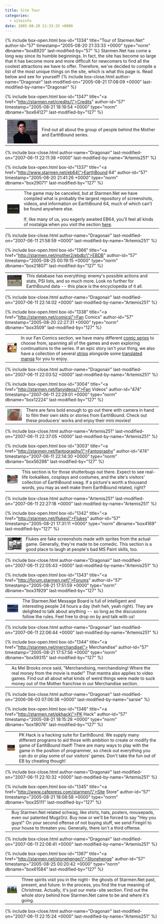 ```yaml
---
title: Site Tour
categories:
  - siteinfo
date: 2005-08-20 21:33:33 +0000
---
```

{% include box-open.html box-id="1334" title="Tour of Starmen.Net" author-id="57" timestamp="2005-08-20 21:33:33 +0000" type="norm" dbname="box8920" last-modified-by="57" %}
 Starmen.Net has come a long way since its humble beginnings. In fact, the site has become so large that it has become more and more difficult for newcomers to find all the coolest attractions we have to offer. Therefore, we've decided to compile a list of the most unique things on the site, which is what this page is. Read below and see for yourself!
{% include box-close.html author-name="Dragonair" last-modified-on="2005-08-21 17:08:09 +0000" last-modified-by-name="Dragonair" %}

{% include box-open.html box-id="1347" title="<a href=\"http://starmen.net/credits/\">Credits</a>" author-id="57" timestamp="2005-08-21 18:19:54 +0000" type="norm" dbname="box64127" last-modified-by="127" %}
<table><tr><td><img src="./image/itoisan.jpg" alt="Mr. Shigesato Itoi, the creator of EarthBound. I'll bet you didn't know he looked like that." /></td>
<td>Find out all about the group of people behind the Mother and EarthBound series.</td></tr></table>
{% include box-close.html author-name="Dragonair" last-modified-on="2007-06-11 22:11:38 +0000" last-modified-by-name="Artemis251" %}

{% include box-open.html box-id="1337" title="<a href=\"http://www.starmen.net/eb64\">EarthBound 64</a>" author-id="57" timestamp="2005-08-20 21:41:26 +0000" type="norm" dbname="box29071" last-modified-by="127" %}
<table><tr><td><img src="./image/titlescreen.jpg" alt="EarthBound 64 Title Screen" align="left"/></td><td>The game may be canceled, but at Starmen.Net we have compiled what is probably the largest repository of screenshots, videos, and information on EarthBound 64, much of which can't be found anywhere else.<br /><br />
If, like many of us, you eagerly awaited EB64, you'll feel all kinds of nostalgia when you visit the section <a href="./../eb64">here</a>.</td></tr></table>
{% include box-close.html author-name="Dragonair" last-modified-on="2007-06-11 21:58:59 +0000" last-modified-by-name="Artemis251" %}

{% include box-open.html box-id="1366" title="<a href=\"http://starmen.net/mother2/ebdb/\">EBDB</a>" author-id="57" timestamp="2005-08-25 00:19:15 +0000" type="norm" dbname="box21807" last-modified-by="127" %}
<table><tr><td><img src="./image/ebdb.png" alt="It's all there except the stuff that isn't." /></td>
<td>This database has everything: enemy's possible actions and stats, PSI lists, and so much more.  Look no further for EarthBound data -- this place is the encyclopedia of it all.</td></tr></table>
{% include box-close.html author-name="Dragonair" last-modified-on="2007-06-11 22:14:02 +0000" last-modified-by-name="Artemis251" %}

{% include box-open.html box-id="1338" title="<a href=\"http://starmen.net/comics\">Fan Comics</a>" author-id="57" timestamp="2005-08-20 22:27:31 +0000" type="norm" dbname="box3509" last-modified-by="127" %}
<table><tr><td><img src="./image/comics.jpg" alt="A sample panel" /></td>
<td>In our Fan Comics section, we have many different <a href="./../comics/series/" target="_blank">comic series</a> to choose from, spanning all of the games and even exploring continuations to the series.  If an epic story isn't your thing, we also have a collection of several <a href="./../comics/byauth/" target="_blank">strips</a> alongside some <a href="./../comics/manga/" target="_blank">translated manga</a> for you to enjoy.</td></tr></table>
{% include box-close.html author-name="Dragonair" last-modified-on="2007-06-11 22:03:52 +0000" last-modified-by-name="Artemis251" %}

{% include box-open.html box-id="3004" title="<a href=\"http://starmen.net/fanvideos/\">Fan Videos</a>" author-id="474" timestamp="2007-06-11 22:29:01 +0000" type="norm" dbname="box12224" last-modified-by="127" %}
<table><tr><td><img src="./image/fanvideos.png" alt="Eek! A New Age Retro Hippie!" /></td>
<td>There are fans bold enough to go out there with camera in hand to film their own skits or stories from EarthBound.  Check out these producers' works and enjoy their mini movies!</td></tr></table>
{% include box-close.html author-name="Artemis251" last-modified-on="2007-06-11 22:37:05 +0000" last-modified-by-name="Artemis251" %}

{% include box-open.html box-id="3003" title="<a href=\"http://starmen.net/fantography/\">Fantography</a>" author-id="474" timestamp="2007-06-11 22:14:30 +0000" type="norm" dbname="box56298" last-modified-by="127" %}
<table><tr><td><img src="./image/fantography.png" alt="Boing!" /></td>
<td>This section is for those shutterbugs out there.  Expect to see real-life lookalikes, cosplays and costumes, and the site's visitors' collection of EarthBound swag.  If a picture's worth a thousand words, you may as well make them EarthBound related, right?</td></tr></table>
{% include box-close.html author-name="Artemis251" last-modified-on="2007-06-11 22:27:18 +0000" last-modified-by-name="Artemis251" %}

{% include box-open.html box-id="1342" title="<a href=\"http://starmen.net/flukes\">Flukes</a>" author-id="57" timestamp="2005-08-21 17:31:11 +0000" type="norm" dbname="box4169" last-modified-by="127" %}
<table><tr><td><img src="./image/examplefluke.png" alt="An example of a fluke." /></td>
<td>Flukes are fake screenshots made with sprites from the actual game. Generally, they're made to be comedic. This section is a good place to laugh at people's bad MS Paint skills, too.</td></tr></table>
{% include box-close.html author-name="Dragonair" last-modified-on="2007-06-11 22:05:43 +0000" last-modified-by-name="Artemis251" %}

{% include box-open.html box-id="1343" title="<a href=\"http://forum.starmen.net\">Forums</a>" author-id="57" timestamp="2005-08-21 17:51:59 +0000" type="norm" dbname="box31929" last-modified-by="127" %}
<table><tr><td><img src="./image/forum.png" alt="The forum circa 2005" /></td>
<td>The Starmen.Net Message Board is full of intelligent and interesting people 24 hours a day (heh heh, yeah right). They are delighted to talk about anything -- so long as the discussions follow the rules.  Feel free to drop on by and talk with us!</td></tr></table>
{% include box-close.html author-name="Dragonair" last-modified-on="2007-06-11 22:06:44 +0000" last-modified-by-name="Artemis251" %}

{% include box-open.html box-id="1344" title="<a href=\"http://starmen.net/merchandise\"> Merchandise</a>" author-id="57" timestamp="2005-08-21 17:57:56 +0000" type="norm" dbname="box59315" last-modified-by="127" %}
<table><tr><td><imgalphapng width="150" height="150" src="./image/merchandise.png" alt="How did a nice Mr. Saturn like you get onto a CD like this?" /></td>
<td> As Mel Brooks once said, "Merchandising, merchandising! Where the real money from the movie is made!" That mantra also applies to video games. Find out all about what kinds of weird things were made to suck money out of the Mother franchise in our Merchandise section.</td></tr></table>
{% include box-close.html author-name="Dragonair" last-modified-on="2006-08-03 07:06:38 +0000" last-modified-by-name="sarsie" %}

{% include box-open.html box-id="1346" title="<a href=\"http://starmen.net/pkhack\">PK Hack</a>" author-id="57" timestamp="2005-08-21 18:15:28 +0000" type="norm" dbname="box18076" last-modified-by="127" %}
<table><tr><td><img src="./image/pkhack.png" alt="I pity da foo!" /></td>
<td> PK Hack is a hacking suite for EarthBound. We supply many different programs to aid those with ambition to create or modify the game of EarthBound itself!  There are many ways to play with the game in the position of programmer, so check out everything you can do or play some of our visitors' games.  Don't take the fun out of EB by cheating though!</td></tr></table>
{% include box-close.html author-name="Dragonair" last-modified-on="2007-06-11 22:10:32 +0000" last-modified-by-name="Artemis251" %}

{% include box-open.html box-id="1345" title="<a href=\"http://www.cafepress.com/starmen/\">Site Store</a>" author-id="57" timestamp="2005-08-21 18:08:58 +0000" type="norm" dbname="box35111" last-modified-by="127" %}
<table><tr><td><imgalphapng width="150" height="150" src="./image/storepic.png" alt="Our logo! Schweeeeet." /></td>
<td> Buy Starmen.Net related schwag, like shirts, hats, posters, mousepads, even our patented Mugz0rz. Buy now or we'll be forced to say "Hey you guys!" On your second offense of not buying stuff, we send Firegirl to your house to threaten you. Generally, there isn't a third offense.</td></tr></table>
{% include box-close.html author-name="Dragonair" last-modified-on="2007-06-11 22:08:41 +0000" last-modified-by-name="Artemis251" %}

{% include box-open.html box-id="1367" title="<a href=\"http://starmen.net/stonehenge/\">Stonehenge</a>" author-id="57" timestamp="2005-08-25 00:20:42 +0000" type="norm" dbname="box61584" last-modified-by="127" %}
<table><tr><td><img src="./image/stonehenge.jpg" alt="Hey, this picture doesn't have anything to do with the site." /></td>
<td>Three spirits visit you in the night- the ghosts of Starmen.Net past, present, and future. In the process, you find the true meaning of Christmas. Actually, it's just our meta-site section. Find out the whole story behind how Starmen.Net came to be and where it's going.</td></tr></table>
{% include box-close.html author-name="Dragonair" last-modified-on="2007-06-11 22:15:24 +0000" last-modified-by-name="Artemis251" %}
